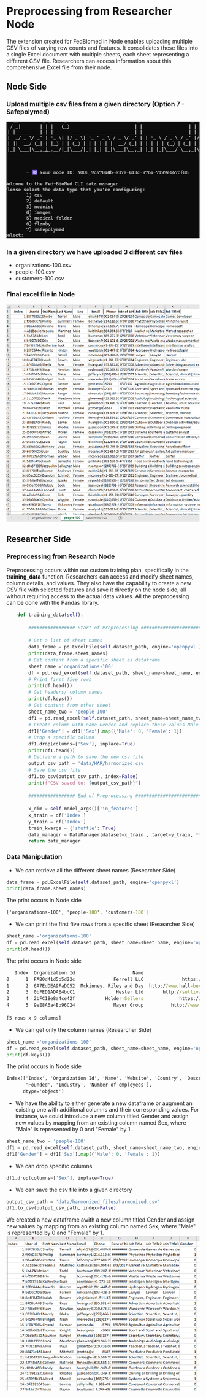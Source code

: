 # Preprocessing from Researcher Node
The extension created for FedBiomed in Node enables uploading multiple CSV files of varying row counts and features. It consolidates these files into a single Excel document with multiple sheets, each sheet representing a different CSV file. Researchers can access information about this comprehensive Excel file from their node.

## Node Side
### Upload multiple csv files from a given directory (Option 7 - Safepolymed)

![alt text](/images/image-2.png)

### In a given directory we have uploaded 3 different csv files
- organizations-100.csv
- people-100.csv
- customers-100.csv

### Final excel file in Node

![alt text](/images/image.png)

## Researcher Side
### Preprocessing from Research Node

Preprocessing occurs within our custom training plan, specifically in the **training_data** function. Researchers can access and modify sheet names, column details, and values. They also have the capability to create a new CSV file with selected features and save it directly on the node side, all without requiring access to the actual data values. All the preprocessing can be done with the Pandas library.

```python
    def training_data(self):
        
        ################# Start of Preprocessing ######################################
        
        # Get a list of sheet names
        data_frame = pd.ExcelFile(self.dataset_path, engine='openpyxl')
        print(data_frame.sheet_names)
        # Get content from a specific sheet as dataframe 
        sheet_name ='organizations-100'
        df = pd.read_excel(self.dataset_path, sheet_name=sheet_name, engine='openpyxl')
        # Print first five rows
        print(df.head())
        # Get headers/ column names
        print(df.keys())
        # Get content from other sheet
        sheet_name_two = 'people-100'
        df1 = pd.read_excel(self.dataset_path, sheet_name=sheet_name_two, engine='openpyxl')
        # Create column with name Gender and replace these values Male-0 - Female-1
        df1['Gender'] = df1['Sex'].map({'Male': 0, 'Female': 1})
        # Drop a specific column
        df1.drop(columns=['Sex'], inplace=True)
        print(df1.head())
        # Declaire a path to save the new csv file
        output_csv_path = 'data/HAR/harmonized.csv'
        # Save the csv file
        df1.to_csv(output_csv_path, index=False)
        print(f"CSV saved to: {output_csv_path}")
        
        ################# End of Preprocessing ######################################
        
        x_dim = self.model_args()['in_features']
        x_train = df['Index']
        y_train = df['Index']
        train_kwargs = {'shuffle': True}
        data_manager = DataManager(dataset=x_train , target=y_train, **train_kwargs)
        return data_manager
```

### Data Manipulation 
- We can retrieve all the different sheet names (Researcher Side)
```python
data_frame = pd.ExcelFile(self.dataset_path, engine='openpyxl')
print(data_frame.sheet_names)
```
The print occurs in Node side
```cmd
['organizations-100', 'people-100', 'customers-100']
```
- We can print the first five rows from a specific sheet (Researcher Side)
```python
sheet_name ='organizations-100'
df = pd.read_excel(self.dataset_path, sheet_name=sheet_name, engine='openpyxl')
print(df.head())
```
The print occurs in Node side
```cmd
   Index  Organization Id                     Name                         Website  ...                                     Description Founded                     Industry Number of employees
0      1  FAB0d41d5b5d22c              Ferrell LLC              https://price.net/  ...             Horizontal empowering knowledgebase    1990                     Plastics                3498
1      2  6A7EdDEA9FaDC52  Mckinney, Riley and Day  http://www.hall-buchanan.info/  ...             User-centric system-worthy leverage    2015  Glass / Ceramics / Concrete                4952
2      3  0bFED1ADAE4bcC1               Hester Ltd       http://sullivan-reed.com/  ...                  Switchable scalable moratorium    1971                Public Safety                5287
3      4  2bFC1Be8a4ce42f           Holder-Sellers             https://becker.com/  ...  De-engineered systemic artificial intelligence    2004                   Automotive                 921
4      5  9eE8A6a4Eb96C24              Mayer Group          http://www.brewer.com/  ...              Synchronized needs-based challenge    1991               Transportation                7870

[5 rows x 9 columns]
```
- We can get only the column names (Researcher Side)
```python
sheet_name ='organizations-100'
df = pd.read_excel(self.dataset_path, sheet_name=sheet_name, engine='openpyxl')
print(df.keys())
```
The print occurs in Node side
```cmd
Index(['Index', 'Organization Id', 'Name', 'Website', 'Country', 'Description',
       'Founded', 'Industry', 'Number of employees'],
      dtype='object')
```
- We have the ability to either generate a new dataframe or augment an existing one with additional columns and their corresponding values. For instance, we could introduce a new column titled Gender and assign new values by mapping from an existing column named Sex, where "Male" is represented by 0 and "Female" by 1.
```python
sheet_name_two = 'people-100'
df1 = pd.read_excel(self.dataset_path, sheet_name=sheet_name_two, engine='openpyxl')
df1['Gender'] = df1['Sex'].map({'Male': 0, 'Female': 1})
```
- We can drop specific columns
```python
df1.drop(columns=['Sex'], inplace=True)
```
- We can save the csv file into a given directory
```python
output_csv_path = 'data/harmonized_files/harmonized.csv'
df1.to_csv(output_csv_path, index=False)
```
We created a new dataframe awith a new column titled Gender and assign new values by mapping from an existing column named Sex, where "Male" is represented by 0 and "Female" by 1.
![alt text](/images/image-3.png)
